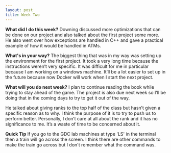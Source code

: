 ```yaml
---
layout: post
title: Week Two
---
```


**What did I do this week?**
Downing discussed more optimizations that can be done on our project and also talked about the first project some more. He also went over how exceptions are handled in C++ and gave a practical example of how it would be handled in ATMs.

**What's in your way?**
The biggest thing that was in my way was setting up the environment for the first project. It took a very long time because the instructions weren’t very specific. It was difficult for me in particular because I am working on a windows machine. It’ll be a lot easier to set up in the future because now Docker will work when I start the next project.

**What will you do next week?**
I plan to continue reading the book while trying to stay ahead of the game. The project is also due next week so I’ll be doing that in the coming days to try to get it out of the way.


He talked about giving ranks to the top half of the class but hasn’t given a specific reason as to why. I think the purpose of it is to try to push us to perform better. Personally, I don’t care at all about the rank and it has no significance to me. It’s a waste of time to be concerned about it.

**Quick Tip**
If you go to the GDC lab machines at type 'LS' in the terminal then a train will go across the screen. I think there are other commands to make the train go across but I don't remember what the command was.
